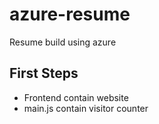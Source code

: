 # azure-resume
Resume build using azure

## First Steps
- Frontend contain website
- main.js contain visitor counter

